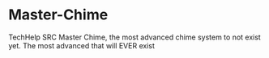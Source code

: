 # Master-Chime
TechHelp SRC Master Chime, the most advanced chime system to not exist yet.
The most advanced that will EVER exist
